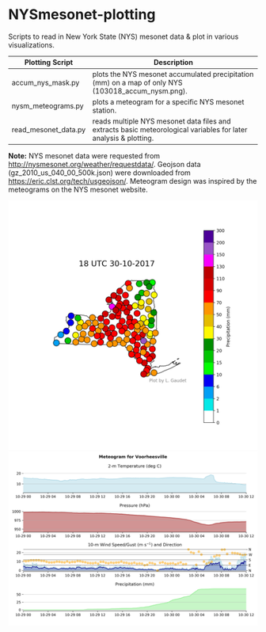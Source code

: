 # NYSmesonet-plotting
Scripts to read in New York State (NYS) mesonet data &amp; plot in various visualizations.

| Plotting Script | Description |
|-----------------|-------------|
accum_nys_mask.py | plots the NYS mesonet accumulated precipitation (mm) on a map of only NYS (103018_accum_nysm.png). 
nysm_meteograms.py | plots a meteogram for a specific NYS mesonet station.
read_mesonet_data.py | reads multiple NYS mesonet data files and extracts basic meteorological variables for later analysis & plotting.

**Note:** 
NYS mesonet data were requested from http://nysmesonet.org/weather/requestdata/. Geojson data (gz_2010_us_040_00_500k.json) were downloaded from https://eric.clst.org/tech/usgeojson/. Meteogram design was inspired by the meteograms on the NYS mesonet website.

![Image](https://github.com/lgaudet/NYSmesonet-plotting/blob/master/103018_accum_nysm.png)
![Image](https://github.com/lgaudet/NYSmesonet-plotting/blob/master/nysm_meteogram_VOOR.png)
